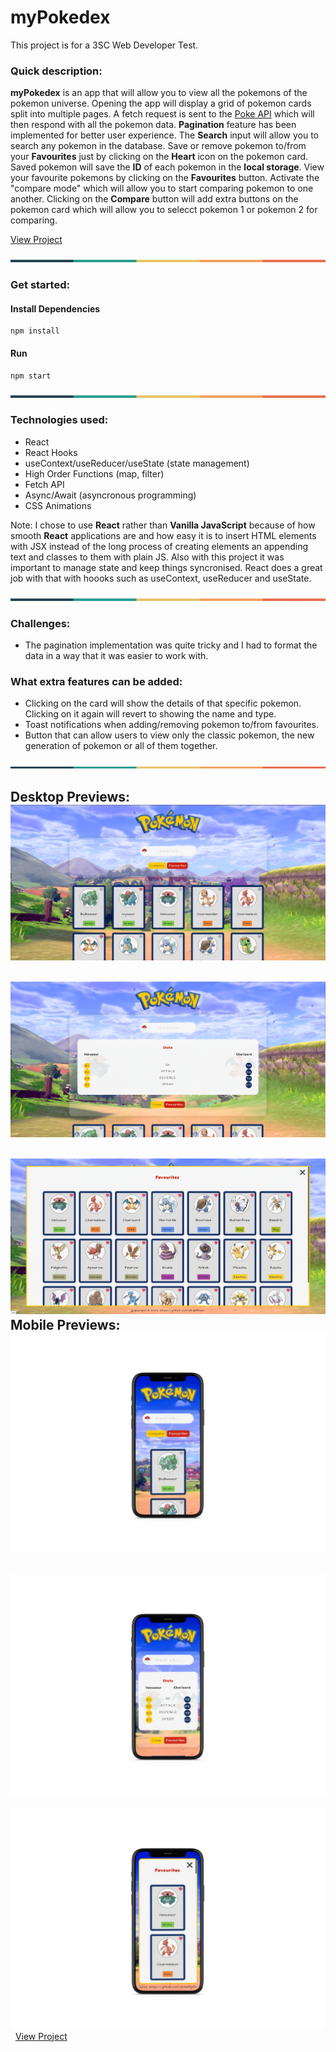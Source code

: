 # myPokedex

This project is for a 3SC Web Developer Test. 

### Quick description:

**myPokedex** is an app that will allow you to view all the pokemons of the pokemon universe. Opening the app will display a grid of pokemon cards split into multiple pages. A fetch request is sent to the [Poke API](https://pokeapi.co/) which will then respond with all the pokemon data. **Pagination** feature has been implemented for better user experience. The **Search** input will allow you to search any pokemon in the database. Save or remove pokemon to/from your **Favourites** just by clicking on the **Heart** icon on the pokemon card. Saved pokemon will save the **ID** of each pokemon in the **local storage**. View your favourite pokemons by clicking on the **Favourites** button. Activate the "compare mode" which will allow you to start comparing pokemon to one another. Clicking on the **Compare** button will add extra buttons on the pokemon card which will allow you to selecct pokemon 1 or pokemon 2 for comparing. 

[View Project](https://my-pokedex-nu.vercel.app/)

![This is an image](https://raw.githubusercontent.com/philipHinch/underline/main/underline.png)

### Get started:

#### Install Dependencies

```
npm install
```

#### Run

```
npm start
```

![This is an image](https://raw.githubusercontent.com/philipHinch/underline/main/underline.png)

### Technologies used:

- React
- React Hooks
- useContext/useReducer/useState (state management)
- High Order Functions (map, filter)
- Fetch API
- Async/Await (asyncronous programming)
- CSS Animations

Note: 
I chose to use **React** rather than **Vanilla JavaScript** because of how smooth **React** applications are and how easy it is to insert HTML elements with JSX instead of the long process of creating elements an appending text and classes to them with plain JS. Also with this project it was important to manage state and keep things syncronised. React does a great job with that with hoooks such as useContext, useReducer and useState.

![This is an image](https://raw.githubusercontent.com/philipHinch/underline/main/underline.png)

### Challenges:

- The pagination implementation was quite tricky and I had to format the data in a way that it was easier to work with. 

### What extra features can be added:

- Clicking on the card will show the details of that specific pokemon. Clicking on it again will revert to showing the name and type.
- Toast notifications when adding/removing pokemon to/from favourites.
- Button that can allow users to view only the classic pokemon, the new generation of pokemon or all of them together.

![This is an image](https://raw.githubusercontent.com/philipHinch/underline/main/underline.png)

Desktop Previews:
&nbsp;
![This is an image](https://github.com/philipHinch/my_pokedex/blob/main/src/assets/previews/pokedex_desktop_preview.png?raw=true)
---
![This is an image](https://github.com/philipHinch/my_pokedex/blob/main/src/assets/previews/pokedex_desktop_preview_2.png?raw=true)
---
![This is an image](https://github.com/philipHinch/my_pokedex/blob/main/src/assets/previews/pokedex_desktop_preview_3.png?raw=true)
Mobile Previews:
![This is an image](https://github.com/philipHinch/my_pokedex/blob/main/src/assets/previews/pokedex_mobile_preview.jpg?raw=true)
---
![This is an image](https://github.com/philipHinch/my_pokedex/blob/main/src/assets/previews/pokedex_mobile_preview_2.jpg?raw=true)
---
![This is an image](https://github.com/philipHinch/my_pokedex/blob/main/src/assets/previews/pokedex_mobile_preview_3.jpg?raw=true)
&nbsp;
[View Project](https://my-pokedex-nu.vercel.app/)





